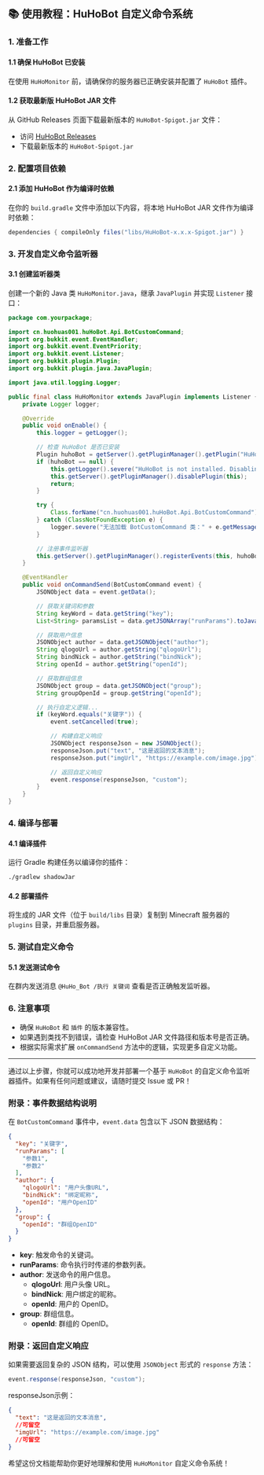 ## 📚 使用教程：HuHoBot 自定义命令系统

### 1. 准备工作

#### 1.1 确保 HuHoBot 已安装

在使用 `HuHoMonitor` 前，请确保你的服务器已正确安装并配置了 `HuHoBot` 插件。

#### 1.2 获取最新版 HuHoBot JAR 文件

从 GitHub Releases 页面下载最新版本的 `HuHoBot-Spigot.jar` 文件：

- 访问 [HuHoBot Releases](https://github.com/HuHoBot/SpigotAdapter/releases)
- 下载最新版本的 `HuHoBot-Spigot.jar`

### 2. 配置项目依赖

#### 2.1 添加 HuHoBot 作为编译时依赖

在你的 `build.gradle` 文件中添加以下内容，将本地 HuHoBot JAR 文件作为编译时依赖：

```gradle 
dependencies { compileOnly files("libs/HuHoBot-x.x.x-Spigot.jar") }
```

### 3. 开发自定义命令监听器

#### 3.1 创建监听器类

创建一个新的 Java 类 `HuHoMonitor.java`，继承 `JavaPlugin` 并实现 `Listener` 接口：

```java 
package com.yourpackage;

import cn.huohuas001.huHoBot.Api.BotCustomCommand;
import org.bukkit.event.EventHandler;
import org.bukkit.event.EventPriority;
import org.bukkit.event.Listener;
import org.bukkit.plugin.Plugin;
import org.bukkit.plugin.java.JavaPlugin;

import java.util.logging.Logger;

public final class HuHoMonitor extends JavaPlugin implements Listener {
    private Logger logger;

    @Override
    public void onEnable() {
        this.logger = getLogger();

        // 检查 HuHoBot 是否已安装
        Plugin huhoBot = getServer().getPluginManager().getPlugin("HuHoBot");
        if (huhoBot == null) {
            this.getLogger().severe("HuHoBot is not installed. Disabling...");
            this.getServer().getPluginManager().disablePlugin(this);
            return;
        }

        try {
            Class.forName("cn.huohuas001.huHoBot.Api.BotCustomCommand");
        } catch (ClassNotFoundException e) {
            logger.severe("无法加载 BotCustomCommand 类：" + e.getMessage());
        }

        // 注册事件监听器
        this.getServer().getPluginManager().registerEvents(this, huhoBot);
    }

    @EventHandler
    public void onCommandSend(BotCustomCommand event) {
        JSONObject data = event.getData();

        // 获取关键词和参数
        String keyWord = data.getString("key");
        List<String> paramsList = data.getJSONArray("runParams").toJavaList(String.class);

        // 获取用户信息
        JSONObject author = data.getJSONObject("author");
        String qlogoUrl = author.getString("qlogoUrl");
        String bindNick = author.getString("bindNick");
        String openId = author.getString("openId");

        // 获取群组信息
        JSONObject group = data.getJSONObject("group");
        String groupOpenId = group.getString("openId");

        // 执行自定义逻辑...
        if (keyWord.equals("关键字")) {
            event.setCancelled(true);

            // 构建自定义响应
            JSONObject responseJson = new JSONObject();
            responseJson.put("text", "这是返回的文本消息");
            responseJson.put("imgUrl", "https://example.com/image.jpg");

            // 返回自定义响应
            event.response(responseJson, "custom");
        }
    }
}
```

### 4. 编译与部署

#### 4.1 编译插件

运行 Gradle 构建任务以编译你的插件：

```bash 
./gradlew shadowJar
```

#### 4.2 部署插件

将生成的 JAR 文件（位于 `build/libs` 目录）复制到 Minecraft 服务器的 `plugins` 目录，并重启服务器。

### 5. 测试自定义命令

#### 5.1 发送测试命令

在群内发送消息 `@HuHo_Bot /执行 关键词` 查看是否正确触发监听器。

### 6. 注意事项

- 确保 `HuHoBot` 和 `插件` 的版本兼容性。
- 如果遇到类找不到错误，请检查 HuHoBot JAR 文件路径和版本号是否正确。
- 根据实际需求扩展 `onCommandSend` 方法中的逻辑，实现更多自定义功能。

---

通过以上步骤，你就可以成功地开发并部署一个基于 `HuHoBot` 的自定义命令监听器插件。如果有任何问题或建议，请随时提交 Issue 或
PR！

### 附录：事件数据结构说明

在 `BotCustomCommand` 事件中，`event.data` 包含以下 JSON 数据结构：

```json 
{
  "key": "关键字",
  "runParams": [
    "参数1",
    "参数2"
  ],
  "author": {
    "qlogoUrl": "用户头像URL",
    "bindNick": "绑定昵称",
    "openId": "用户OpenID"
  },
  "group": {
    "openId": "群组OpenID"
  }
}
```

- **key**: 触发命令的关键词。
- **runParams**: 命令执行时传递的参数列表。
- **author**: 发送命令的用户信息。
    - **qlogoUrl**: 用户头像 URL。
    - **bindNick**: 用户绑定的昵称。
    - **openId**: 用户的 OpenID。
- **group**: 群组信息。
    - **openId**: 群组的 OpenID。

### 附录：返回自定义响应

如果需要返回复杂的 JSON 结构，可以使用 `JSONObject` 形式的 `response` 方法：

```java 
event.response(responseJson, "custom");
```

responseJson示例：

```json
{
  "text": "这是返回的文本消息",
  //可留空
  "imgUrl": "https://example.com/image.jpg"
  //可留空
}
```

希望这份文档能帮助你更好地理解和使用 `HuHoMonitor` 自定义命令系统！

